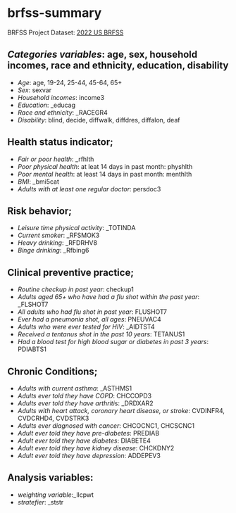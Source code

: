 # brfss-summary
BRFSS Project
Dataset: [2022 US BRFSS](https://www.cdc.gov/brfss/annual_data/annual_2022.html)

## *Categories variables*: age, sex, household incomes, race and ethnicity, education, disability
-	*Age*: age, 19-24, 25-44, 45-64, 65+
-	*Sex*: sexvar
-	*Household incomes*: income3
-	*Education*: _educag
-	*Race and ethnicity*: _RACEGR4
-	*Disability*: blind,  decide,  diffwalk,  diffdres,  diffalon,  deaf

## Health status indicator;
-	*Fair or poor health*: _rfhlth 
-	*Poor physical health*: at leat 14 days in past month: physhlth
-	*Poor mental health*: at least 14 days in past month: menthlth
-	*BMI*: _bmi5cat
-	*Adults with at least one regular doctor*: persdoc3

## Risk behavior;
-	*Leisure time physical activity*:  _TOTINDA
-	*Current smoker*: _RFSMOK3 
-	*Heavy drinking*: _RFDRHV8
-	*Binge drinking*: _Rfbing6

## Clinical preventive practice;
-	*Routine checkup in past year*: checkup1
-	*Adults aged 65+ who have had a flu shot within the past year*: _FLSHOT7
-	*All adults who had flu shot in past year*: FLUSHOT7
-	*Ever had a pneumonia shot, all ages*: PNEUVAC4
-	*Adults who were ever tested for HIV*: _AIDTST4
-	*Received a tentanus shot in the past 10 years*: TETANUS1
-	*Had a blood test for high blood sugar or diabetes in past 3 years*: PDIABTS1

## Chronic Conditions;
- *Adults with current asthma*: _ASTHMS1
-	*Adults ever told they have COPD*: CHCCOPD3
-	*Adults ever told they have arthriti*s: _DRDXAR2
-	*Adults with heart attack, coronary heart disease, or stroke*: CVDINFR4, CVDCRHD4, CVDSTRK3
-	*Adults ever diagnosed with cancer*: CHCOCNC1, CHCSCNC1
-	*Adult ever told they have pre-diabetes*: PREDIAB
-	*Adult ever told they have diabetes*: DIABETE4
-	*Adult ever told they have kidney disease*: CHCKDNY2
-	*Adult ever told they have depression*: ADDEPEV3

  ## Analysis variables:
  - *weighting variable*:_llcpwt
  - *stratefier*: _ststr 
